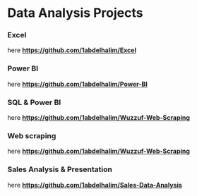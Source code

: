 # Data Analysis Projects
### Excel 
here **https://github.com/1abdelhalim/Excel**

### Power BI 
here **https://github.com/1abdelhalim/Power-BI**

### SQL & Power BI
here **https://github.com/1abdelhalim/Wuzzuf-Web-Scraping**

### Web scraping 
here **https://github.com/1abdelhalim/Wuzzuf-Web-Scraping**

### Sales Analysis & Presentation
here **https://github.com/1abdelhalim/Sales-Data-Analysis**
